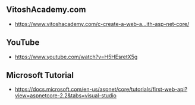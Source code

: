 ## VitoshAcademy.com

- https://www.vitoshacademy.com/c-create-a-web-a…ith-asp-net-core/

## YouTube

- https://www.youtube.com/watch?v=H5HEsretX5g

## Microsoft Tutorial

- https://docs.microsoft.com/en-us/aspnet/core/tutorials/first-web-api?view=aspnetcore-2.2&tabs=visual-studio
